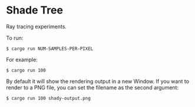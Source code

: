 # Shade Tree

Ray tracing experiments.

To run:
```
$ cargo run NUM-SAMPLES-PER-PIXEL
```

For example:
```
$ cargo run 100
```

By default it will show the rendering output in a new Window.
If you want to render to a PNG file, you can set the filename as the second argument:
```
$ cargo run 100 shady-output.png
```
